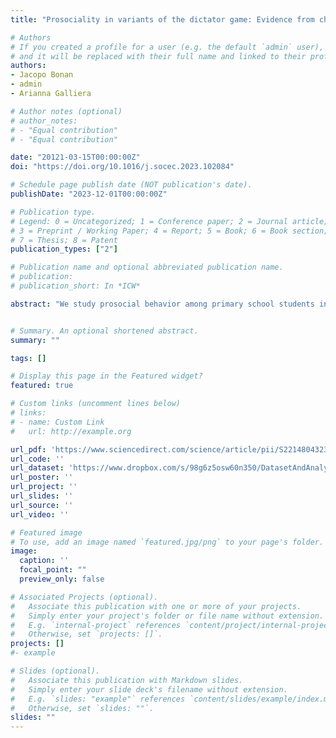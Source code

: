 ```yaml
---
title: "Prosociality in variants of the dictator game: Evidence from children in El Salvador (Journal of Behavioral and Experimental Economics)"

# Authors
# If you created a profile for a user (e.g. the default `admin` user), write the username (folder name) here 
# and it will be replaced with their full name and linked to their profile.
authors:
- Jacopo Bonan
- admin
- Arianna Galliera

# Author notes (optional)
# author_notes:
# - "Equal contribution"
# - "Equal contribution"

date: "20121-03-15T00:00:00Z"
doi: "https://doi.org/10.1016/j.socec.2023.102084"

# Schedule page publish date (NOT publication's date).
publishDate: "2023-12-01T00:00:00Z"

# Publication type.
# Legend: 0 = Uncategorized; 1 = Conference paper; 2 = Journal article;
# 3 = Preprint / Working Paper; 4 = Report; 5 = Book; 6 = Book section;
# 7 = Thesis; 8 = Patent
publication_types: ["2"]

# Publication name and optional abbreviated publication name.
# publication: 
# publication_short: In *ICW*

abstract: "We study prosocial behavior among primary school students in El Salvador. In a within-subject lab-in-the-field experiment, we examine the relationship between individual traits, i.e., cognitive skills, non-cognitive skills and violence exposure, and how sensitive children are to the changes in the setting of the dictator game. We propose two different variants of the dictator game: allowing the option to take and starting off with relatively unequal initial endowments. We find that prosocial behavior positively correlates with cognitive skills, while no significant correlation with non-cognitive skills and violence exposure arises. Our results show that children are sensitive to the widening of the choice set, with a significant drop in the amount given when the take option becomes available. Children with lower cognitive skills mainly drive the effect. Lastly, we find that children show a stable willingness to redistribute the final resources despite initial disparities, which is unaffected by the level of cognitive skills, non-cognitive skills, and violence exposure. We conclude that cognitive abilities are not only positively related to prosociality, but also to consistency in prosocial behavior across changes in the choice-set of the dictator game." 


# Summary. An optional shortened abstract.
summary: ""

tags: []

# Display this page in the Featured widget?
featured: true

# Custom links (uncomment lines below)
# links:
# - name: Custom Link
#   url: http://example.org

url_pdf: 'https://www.sciencedirect.com/science/article/pii/S2214804323001106/pdfft?md5=60a2188f1146eaa5225c52034449a43f&pid=1-s2.0-S2214804323001106-main.pdf'
url_code: ''
url_dataset: 'https://www.dropbox.com/s/98g6z5osw60n350/DatasetAndAnalysis_JBEE.zip?dl=0'
url_poster: ''
url_project: ''
url_slides: ''
url_source: ''
url_video: ''

# Featured image
# To use, add an image named `featured.jpg/png` to your page's folder. 
image:
  caption: ''
  focal_point: ""
  preview_only: false

# Associated Projects (optional).
#   Associate this publication with one or more of your projects.
#   Simply enter your project's folder or file name without extension.
#   E.g. `internal-project` references `content/project/internal-project/index.md`.
#   Otherwise, set `projects: []`.
projects: []
#- example

# Slides (optional).
#   Associate this publication with Markdown slides.
#   Simply enter your slide deck's filename without extension.
#   E.g. `slides: "example"` references `content/slides/example/index.md`.
#   Otherwise, set `slides: ""`.
slides: ""
---
```

<!--
{{% callout note %}}
Click the *Cite* button above to demo the feature to enable visitors to import publication metadata into their reference management software.
{{% /callout %}}

 {{% callout note %}}
 Create your slides in Markdown - click the *Slides* button to check out the example.
 {{% /callout %}}

Supplementary notes can be added here, including [code, math, and images](https://wowchemy.com/docs/writing-markdown-latex/).
-->
